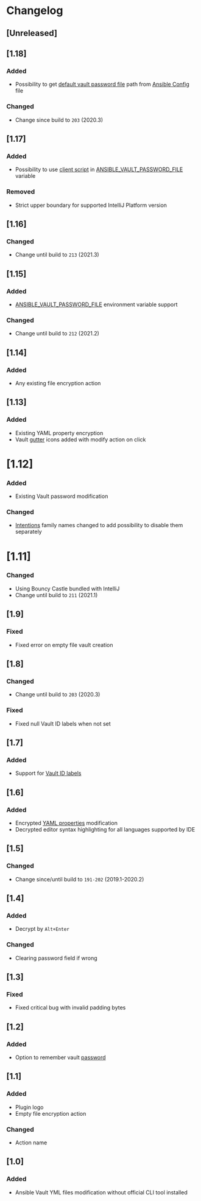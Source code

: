 # Changelog

## [Unreleased]

## [1.18]
### Added
- Possibility to get [default vault password file](https://docs.ansible.com/ansible/latest/reference_appendices/config.html#default-vault-password-file) path from [Ansible Config](https://docs.ansible.com/ansible/latest/reference_appendices/config.html) file

### Changed
- Change since build to `203` (2020.3)

## [1.17]
### Added
- Possibility to use [client script](https://docs.ansible.com/ansible/latest/user_guide/vault.html#storing-passwords-in-third-party-tools-with-vault-password-client-scripts) in [ANSIBLE_VAULT_PASSWORD_FILE](https://docs.ansible.com/ansible/latest/reference_appendices/config.html#envvar-ANSIBLE_VAULT_PASSWORD_FILE) variable

### Removed
- Strict upper boundary for supported IntelliJ Platform version

## [1.16]
### Changed
- Change until build to `213` (2021.3)

## [1.15]
### Added
- [ANSIBLE_VAULT_PASSWORD_FILE](https://docs.ansible.com/ansible/latest/reference_appendices/config.html#envvar-ANSIBLE_VAULT_PASSWORD_FILE) environment variable support

### Changed
- Change until build to `212` (2021.2)

## [1.14]
### Added
- Any existing file encryption action

## [1.13]
### Added
- Existing YAML property encryption
- Vault [gutter](https://www.jetbrains.com/help/idea/settings-gutter-icons.html) icons added with modify action on click

# [1.12]
### Added
- Existing Vault password modification

### Changed
- [Intentions](https://www.jetbrains.com/help/idea/intention-actions.html#assign-shortcut-to-intention) family names changed to add possibility to disable them separately

# [1.11]
### Changed
- Using Bouncy Castle bundled with IntelliJ
- Change until build to `211` (2021.1)

## [1.9]
### Fixed
- Fixed error on empty file vault creation

## [1.8]
### Changed
- Change until build to `203` (2020.3)

### Fixed
- Fixed null Vault ID labels when not set

## [1.7]
### Added
- Support for [Vault ID labels](https://docs.ansible.com/ansible/latest/user_guide/vault.html#managing-multiple-passwords-with-vault-ids)

## [1.6]
### Added
- Encrypted [YAML properties](https://docs.ansible.com/ansible/latest/user_guide/vault.html#encrypt-string-for-use-in-yaml) modification
- Decrypted editor syntax highlighting for all languages supported by IDE

## [1.5]
### Changed
- Change since/until build to `191-202` (2019.1-2020.2)

## [1.4]
### Added
- Decrypt by `Alt+Enter`

### Changed
- Clearing password field if wrong

## [1.3]
### Fixed
- Fixed critical bug with invalid padding bytes

## [1.2]
### Added
- Option to remember vault [password](https://www.jetbrains.com/help/idea/reference-ide-settings-password-safe.html)

## [1.1]
### Added
- Plugin logo
- Empty file encryption action

### Changed
- Action name

## [1.0]
### Added
- Ansible Vault YML files modification without official CLI tool installed
